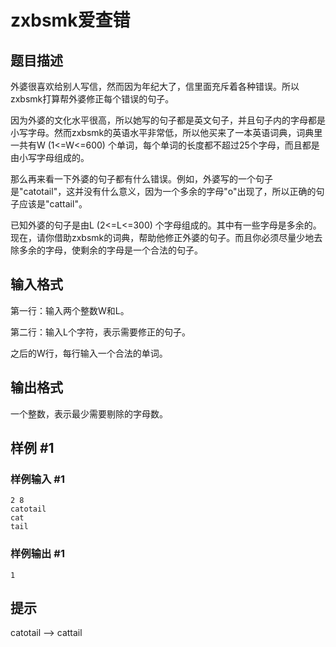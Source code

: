 # zxbsmk爱查错

## 题目描述

外婆很喜欢给别人写信，然而因为年纪大了，信里面充斥着各种错误。所以zxbsmk打算帮外婆修正每个错误的句子。

因为外婆的文化水平很高，所以她写的句子都是英文句子，并且句子内的字母都是小写字母。然而zxbsmk的英语水平非常低，所以他买来了一本英语词典，词典里一共有W (1<=W<=600) 个单词，每个单词的长度都不超过25个字母，而且都是由小写字母组成的。

那么再来看一下外婆的句子都有什么错误。例如，外婆写的一个句子是"catotail"，这并没有什么意义，因为一个多余的字母"o"出现了，所以正确的句子应该是"cattail"。

已知外婆的句子是由L (2<=L<=300) 个字母组成的。其中有一些字母是多余的。现在，请你借助zxbsmk的词典，帮助他修正外婆的句子。而且你必须尽量少地去除多余的字母，使剩余的字母是一个合法的句子。


## 输入格式

第一行：输入两个整数W和L。

第二行：输入L个字符，表示需要修正的句子。

之后的W行，每行输入一个合法的单词。


## 输出格式

一个整数，表示最少需要剔除的字母数。


## 样例 #1

### 样例输入 #1
```
2 8
catotail
cat
tail
```

### 样例输出 #1

```
1
```

## 提示

catotail —> cattail

